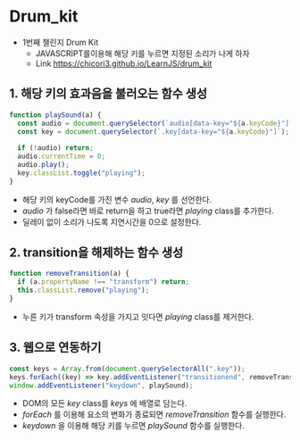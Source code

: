 # Drum_kit
- 1번째 챌린지 Drum Kit
  + JAVASCRIPT를이용해 해당 키를 누르면 지정된 소리가 나게 하자
  + Link https://chicori3.github.io/LearnJS/drum_kit

## 1. 해당 키의 효과음을 불러오는 함수 생성
```javascript
function playSound(a) {
  const audio = document.querySelector(`audio[data-key="${a.keyCode}"]`);
  const key = document.querySelector(`.key[data-key="${a.keyCode}"]`);
  
  if (!audio) return;
  audio.currentTime = 0;
  audio.play();
  key.classList.toggle("playing");
}
```

   - 해당 키의 keyCode를 가진 변수 _audio_, _key_ 를 선언한다.<br>
   - _audio_ 가 false라면 바로 return을 하고 true라면 _playing_ class를 추가한다.<br>
   - 딜레이 없이 소리가 나도록 지연시간을 0으로 설정한다.<br>
   
## 2. transition을 해제하는 함수 생성
```javascript
function removeTransition(a) {
  if (a.propertyName !== "transform") return;
  this.classList.remove("playing");
}
```

   - 누른 키가 transform 속성을 가지고 잇다면 _playing_ class를 제거한다.<br>
   
 ## 3. 웹으로 연동하기
```javascript
const keys = Array.from(document.querySelectorAll(".key"));
keys.forEach((key) => key.addEventListener("transitionend", removeTransition));
window.addEventListener("keydown", playSound);
```

   - DOM의 모든 _key_ class를 _keys_ 에 배열로 담는다.<br>
   - _forEach_ 를 이용해 요소의 변화가 종료되면 _removeTransition_ 함수를 실행한다.
   - _keydown_ 을 이용해 해당 키를 누르면 _playSound_ 함수를 실행한다.
